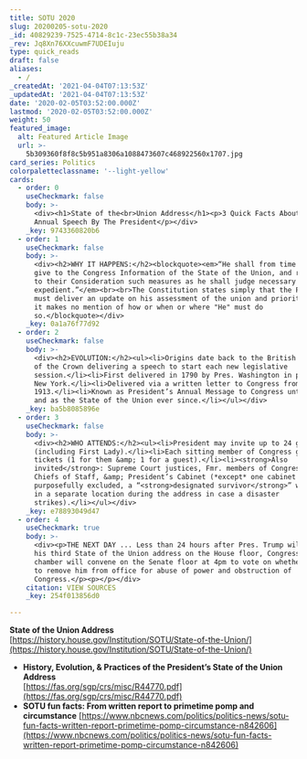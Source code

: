 ```yaml
---
title: SOTU 2020
slug: 20200205-sotu-2020
_id: 40829239-7525-4714-8c1c-23ec55b38a34
_rev: Jq8Xn76XXcuwmF7UDEIuju
type: quick_reads
draft: false
aliases:
  - /
_createdAt: '2021-04-04T07:13:53Z'
_updatedAt: '2021-04-04T07:13:53Z'
date: '2020-02-05T03:52:00.000Z'
lastmod: '2020-02-05T03:52:00.000Z'
weight: 50
featured_image:
  alt: Featured Article Image
  url: >-
    5b309360f8f8c5b951a8306a1088473607c468922560x1707.jpg
card_series: Politics
colorpaletteclassname: '--light-yellow'
cards:
  - order: 0
    useCheckmark: false
    body: >-
      <div><h1>State of the<br>Union Address</h1><p>3 Quick Facts About Today’s
      Annual Speech By The President</p></div>
    _key: 9743360820b6
  - order: 1
    useCheckmark: false
    body: >-
      <div><h2>WHY IT HAPPENS:</h2><blockquote><em>“He shall from time to time
      give to the Congress Information of the State of the Union, and recommend
      to their Consideration such measures as he shall judge necessary and
      expedient.”</em><br><br>The Constitution states simply that the President
      must deliver an update on his assessment of the union and priorities, but
      it makes no mention of how or when or where "He" must do
      so.</blockquote></div>
    _key: 0a1a76f77d92
  - order: 2
    useCheckmark: false
    body: >-
      <div><h2>EVOLUTION:</h2><ul><li>Origins date back to the British tradition
      of the Crown delivering a speech to start each new legislative
      session.</li><li>First delivered in 1790 by Pres. Washington in person in
      New York.</li><li>Delivered via a written letter to Congress from 1801 –
      1913.</li><li>Known as President’s Annual Message to Congress until 1946
      and as the State of the Union ever since.</li></ul></div>
    _key: ba5b8085896e
  - order: 3
    useCheckmark: false
    body: >-
      <div><h2>WHO ATTENDS:</h2><ul><li>President may invite up to 24 guests
      (including First Lady).</li><li>Each sitting member of Congress gets two
      tickets (1 for them &amp; 1 for a guest).</li><li><strong>Also
      invited</strong>: Supreme Court justices, Fmr. members of Congress, Joint
      Chiefs of Staff, &amp; President’s Cabinet (*except* one cabinet member
      purposefully excluded, a “<strong>designated survivor</strong>” who stays
      in a separate location during the address in case a disaster
      strikes).</li></ul></div>
    _key: e78893049d47
  - order: 4
    useCheckmark: true
    body: >-
      <div><p>THE NEXT DAY ... Less than 24 hours after Pres. Trump will deliver
      his third State of the Union address on the House floor, Congress' other
      chamber will convene on the Senate floor at 4pm to vote on whether or not
      to remove him from office for abuse of power and obstruction of
      Congress.</p><p></p></div>
    citation: VIEW SOURCES
    _key: 254f013856d0

---
```

**State of the Union Address**  
[https://history.house.gov/Institution/SOTU/State-of-the-Union/](https://history.house.gov/Institution/SOTU/State-of-the-Union/)

* **History, Evolution, & Practices of the President’s State of the Union Address**  
[https://fas.org/sgp/crs/misc/R44770.pdf](https://fas.org/sgp/crs/misc/R44770.pdf)
* **SOTU fun facts: From written report to primetime pomp and circumstance** [https://www.nbcnews.com/politics/politics-news/sotu-fun-facts-written-report-primetime-pomp-circumstance-n842606](https://www.nbcnews.com/politics/politics-news/sotu-fun-facts-written-report-primetime-pomp-circumstance-n842606)